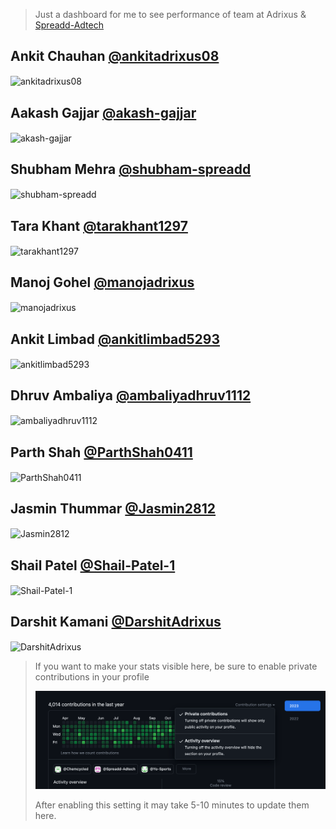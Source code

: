 > Just a dashboard for me to see performance of team at Adrixus & [Spreadd-Adtech](https://github.com/Spreadd-Adtech)

## Ankit Chauhan [@ankitadrixus08](https://github.com/ankitadrixus08)

<p><img align="center" src="https://github-readme-streak-stats.herokuapp.com/?user=ankitadrixus08&" alt="ankitadrixus08" /></p>

## Aakash Gajjar [@akash-gajjar](https://github.com/akash-gajjar)

<p><img align="center" src="https://github-readme-streak-stats.herokuapp.com/?user=akash-gajjar&" alt="akash-gajjar" /></p>

## Shubham Mehra [@shubham-spreadd](https://github.com/shubham-spreadd)

<p><img align="center" src="https://github-readme-streak-stats.herokuapp.com/?user=shubham-spreadd&" alt="shubham-spreadd" /></p>

## Tara Khant [@tarakhant1297](https://github.com/tarakhant1297)

<p><img align="center" src="https://github-readme-streak-stats.herokuapp.com/?user=tarakhant1297&" alt="tarakhant1297" /></p>

## Manoj Gohel [@manojadrixus](https://github.com/manojadrixus)

<p><img align="center" src="https://github-readme-streak-stats.herokuapp.com/?user=manojadrixus&" alt="manojadrixus" /></p>

## Ankit Limbad [@ankitlimbad5293](https://github.com/ankitlimbad5293)

<p><img align="center" src="https://github-readme-streak-stats.herokuapp.com/?user=ankitlimbad5293&" alt="ankitlimbad5293" /></p>

## Dhruv Ambaliya [@ambaliyadhruv1112](https://github.com/ambaliyadhruv1112)

<p><img align="center" src="https://github-readme-streak-stats.herokuapp.com/?user=ambaliyadhruv1112&" alt="ambaliyadhruv1112" /></p>

## Parth Shah [@ParthShah0411](https://github.com/ParthShah0411)

<p><img align="center" src="https://github-readme-streak-stats.herokuapp.com/?user=ParthShah0411&" alt="ParthShah0411" /></p>

## Jasmin Thummar [@Jasmin2812](https://github.com/Jasmin2812)

<p><img align="center" src="https://github-readme-streak-stats.herokuapp.com/?user=Jasmin2812&" alt="Jasmin2812" /></p>

## Shail Patel [@Shail-Patel-1](https://github.com/Shail-Patel-1)

<p><img align="center" src="https://github-readme-streak-stats.herokuapp.com/?user=Shail-Patel-1&1" alt="Shail-Patel-1" /></p>

## Darshit Kamani [@DarshitAdrixus](https://github.com/DarshitAdrixus)

<p><img align="center" src="https://github-readme-streak-stats.herokuapp.com/?user=DarshitAdrixus&" alt="DarshitAdrixus" /></p>


> If you want to make your stats visible here, be sure to enable private contributions in your profile
>
> ![Activity](./help-activity.png)
>
> After enabling this setting it may take 5-10 minutes to update them here.
